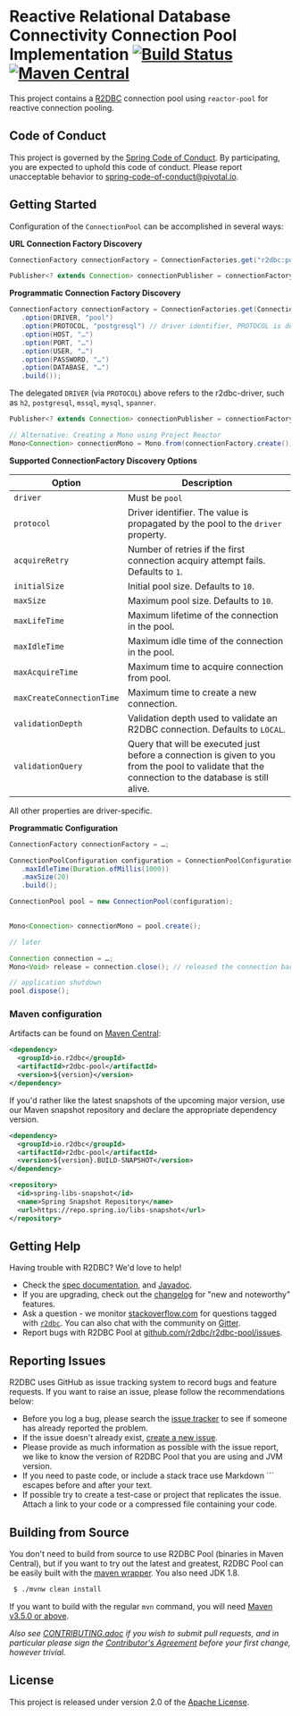 # Reactive Relational Database Connectivity Connection Pool Implementation [![Build Status](https://travis-ci.org/r2dbc/r2dbc-pool.svg?branch=0.8.x)](https://travis-ci.org/r2dbc/r2dbc-pool) [![Maven Central](https://maven-badges.herokuapp.com/maven-central/io.r2dbc/r2dbc-pool/badge.svg)](https://maven-badges.herokuapp.com/maven-central/io.r2dbc/r2dbc-pool)

This project contains a [R2DBC][r] connection pool using `reactor-pool` for reactive connection pooling.

[r]: https://github.com/r2dbc/r2dbc-spi

## Code of Conduct

This project is governed by the [Spring Code of Conduct](CODE_OF_CONDUCT.adoc). By participating, you are expected to uphold this code of conduct. Please report unacceptable behavior to [spring-code-of-conduct@pivotal.io](mailto:spring-code-of-conduct@pivotal.io).

## Getting Started

Configuration of the `ConnectionPool` can be accomplished in several ways:

**URL Connection Factory Discovery**

```java
ConnectionFactory connectionFactory = ConnectionFactories.get("r2dbc:pool:<my-driver>://<host>:<port>/<database>");

Publisher<? extends Connection> connectionPublisher = connectionFactory.create();
```

**Programmatic Connection Factory Discovery**

```java
ConnectionFactory connectionFactory = ConnectionFactories.get(ConnectionFactoryOptions.builder()
   .option(DRIVER, "pool")
   .option(PROTOCOL, "postgresql") // driver identifier, PROTOCOL is delegated as DRIVER by the pool.
   .option(HOST, "…")
   .option(PORT, "…") 
   .option(USER, "…")
   .option(PASSWORD, "…")
   .option(DATABASE, "…")
   .build());
```

The delegated `DRIVER` (via `PROTOCOL`) above refers to the r2dbc-driver, such as `h2`, `postgresql`, `mssql`, `mysql`, `spanner`.

```java
Publisher<? extends Connection> connectionPublisher = connectionFactory.create();

// Alternative: Creating a Mono using Project Reactor
Mono<Connection> connectionMono = Mono.from(connectionFactory.create());
```

**Supported ConnectionFactory Discovery Options**

| Option                    | Description
| ------                    | -----------
| `driver`                  | Must be `pool`
| `protocol`                | Driver identifier. The value is propagated by the pool to the `driver` property.
| `acquireRetry`            | Number of retries if the first connection acquiry attempt fails. Defaults to `1`.
| `initialSize`             | Initial pool size. Defaults to `10`.
| `maxSize`                 | Maximum pool size. Defaults to `10`.
| `maxLifeTime`             | Maximum lifetime of the connection in the pool.
| `maxIdleTime`             | Maximum idle time of the connection in the pool.
| `maxAcquireTime`          | Maximum time to acquire connection from pool.
| `maxCreateConnectionTime` | Maximum time to create a new connection.
| `validationDepth`         | Validation depth used to validate an R2DBC connection. Defaults to `LOCAL`.
| `validationQuery`         | Query that will be executed just before a connection is given to you from the pool to validate that the connection to the database is still alive.

All other properties are driver-specific.

**Programmatic Configuration**

```java
ConnectionFactory connectionFactory = …;

ConnectionPoolConfiguration configuration = ConnectionPoolConfiguration.builder(connectionFactory)
   .maxIdleTime(Duration.ofMillis(1000))
   .maxSize(20)
   .build();

ConnectionPool pool = new ConnectionPool(configuration);
 

Mono<Connection> connectionMono = pool.create();

// later

Connection connection = …;
Mono<Void> release = connection.close(); // released the connection back to the pool

// application shutdown
pool.dispose();
```

### Maven configuration

Artifacts can be found on [Maven Central](https://search.maven.org/search?q=r2dbc-pool):

```xml
<dependency>
  <groupId>io.r2dbc</groupId>
  <artifactId>r2dbc-pool</artifactId>
  <version>${version}</version>
</dependency>
```

If you'd rather like the latest snapshots of the upcoming major version, use our Maven snapshot repository and declare the appropriate dependency version.

```xml
<dependency>
  <groupId>io.r2dbc</groupId>
  <artifactId>r2dbc-pool</artifactId>
  <version>${version}.BUILD-SNAPSHOT</version>
</dependency>

<repository>
  <id>spring-libs-snapshot</id>
  <name>Spring Snapshot Repository</name>
  <url>https://repo.spring.io/libs-snapshot</url>
</repository>
```

## Getting Help

Having trouble with R2DBC? We'd love to help!

* Check the [spec documentation](https://r2dbc.io/spec/0.8.1.RELEASE/spec/html/), and [Javadoc](https://r2dbc.io/spec/0.8.1.RELEASE/api/).
* If you are upgrading, check out the [changelog](https://r2dbc.io/spec/0.8.1.RELEASE/CHANGELOG.txt) for "new and noteworthy" features.
* Ask a question - we monitor [stackoverflow.com](https://stackoverflow.com) for questions
  tagged with [`r2dbc`](https://stackoverflow.com/tags/r2dbc). 
  You can also chat with the community on [Gitter](https://gitter.im/r2dbc/r2dbc).
* Report bugs with R2DBC Pool at [github.com/r2dbc/r2dbc-pool/issues](https://github.com/r2dbc/r2dbc-pool/issues).

## Reporting Issues

R2DBC uses GitHub as issue tracking system to record bugs and feature requests. 
If you want to raise an issue, please follow the recommendations below:

* Before you log a bug, please search the [issue tracker](https://github.com/r2dbc/r2dbc-pool/issues) to see if someone has already reported the problem.
* If the issue doesn't already exist, [create a new issue](https://github.com/r2dbc/r2dbc-pool/issues/new).
* Please provide as much information as possible with the issue report, we like to know the version of R2DBC Pool that you are using and JVM version.
* If you need to paste code, or include a stack trace use Markdown ``` escapes before and after your text.
* If possible try to create a test-case or project that replicates the issue. 
Attach a link to your code or a compressed file containing your code.

## Building from Source

You don't need to build from source to use R2DBC Pool (binaries in Maven Central), but if you want to try out the latest and greatest, R2DBC Pool can be easily built with the
[maven wrapper](https://github.com/takari/maven-wrapper). You also need JDK 1.8.

```bash
 $ ./mvnw clean install
```

If you want to build with the regular `mvn` command, you will need [Maven v3.5.0 or above](https://maven.apache.org/run-maven/index.html).

_Also see [CONTRIBUTING.adoc](CONTRIBUTING.adoc) if you wish to submit pull requests, and in particular please sign the [Contributor's Agreement](https://cla.pivotal.io/sign/spring) before your first change, however trivial._

## License
This project is released under version 2.0 of the [Apache License][l].

[l]: https://www.apache.org/licenses/LICENSE-2.0
